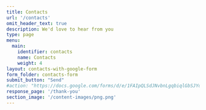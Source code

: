 ```yaml
---
title: Contacts
url: '/contacts'
omit_header_text: true
description: We'd love to hear from you
type: page
menu:
  main:
    identifier: contacts
    name: Contacts
    weight: 4
layout: contacts-with-google-form
form_folder: contacts-form
submit_button: "Send"
#action: "https://docs.google.com/forms/d/e/1FAIpQLSdJNvbnLgqbiqlGbSJYdhe6gKUHQy2QotiD7aJABhYmIvZWFw/formResponse"
response_page: '/thank-you'
section_image: '/content-images/png.png'
---
```

